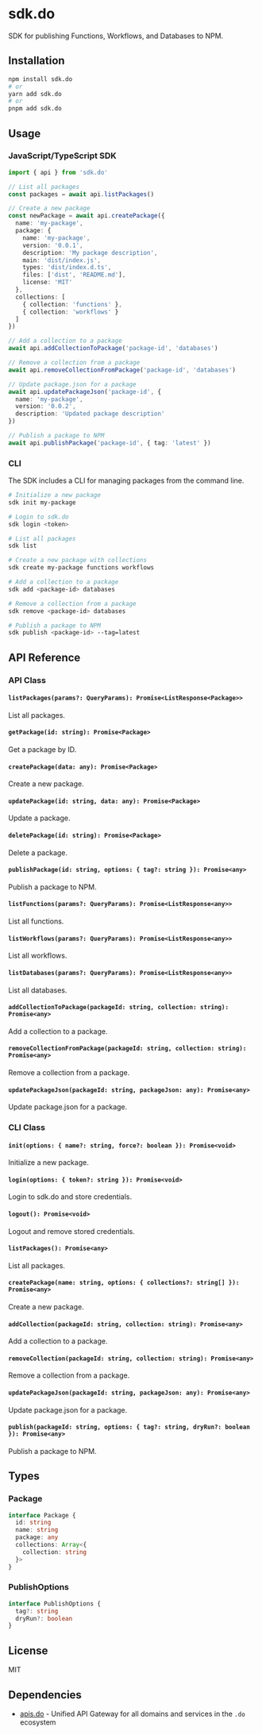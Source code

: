 # sdk.do

SDK for publishing Functions, Workflows, and Databases to NPM.

## Installation

```bash
npm install sdk.do
# or
yarn add sdk.do
# or
pnpm add sdk.do
```

## Usage

### JavaScript/TypeScript SDK

```typescript
import { api } from 'sdk.do'

// List all packages
const packages = await api.listPackages()

// Create a new package
const newPackage = await api.createPackage({
  name: 'my-package',
  package: {
    name: 'my-package',
    version: '0.0.1',
    description: 'My package description',
    main: 'dist/index.js',
    types: 'dist/index.d.ts',
    files: ['dist', 'README.md'],
    license: 'MIT'
  },
  collections: [
    { collection: 'functions' },
    { collection: 'workflows' }
  ]
})

// Add a collection to a package
await api.addCollectionToPackage('package-id', 'databases')

// Remove a collection from a package
await api.removeCollectionFromPackage('package-id', 'databases')

// Update package.json for a package
await api.updatePackageJson('package-id', {
  name: 'my-package',
  version: '0.0.2',
  description: 'Updated package description'
})

// Publish a package to NPM
await api.publishPackage('package-id', { tag: 'latest' })
```

### CLI

The SDK includes a CLI for managing packages from the command line.

```bash
# Initialize a new package
sdk init my-package

# Login to sdk.do
sdk login <token>

# List all packages
sdk list

# Create a new package with collections
sdk create my-package functions workflows

# Add a collection to a package
sdk add <package-id> databases

# Remove a collection from a package
sdk remove <package-id> databases

# Publish a package to NPM
sdk publish <package-id> --tag=latest
```

## API Reference

### API Class

#### `listPackages(params?: QueryParams): Promise<ListResponse<Package>>`

List all packages.

#### `getPackage(id: string): Promise<Package>`

Get a package by ID.

#### `createPackage(data: any): Promise<Package>`

Create a new package.

#### `updatePackage(id: string, data: any): Promise<Package>`

Update a package.

#### `deletePackage(id: string): Promise<Package>`

Delete a package.

#### `publishPackage(id: string, options: { tag?: string }): Promise<any>`

Publish a package to NPM.

#### `listFunctions(params?: QueryParams): Promise<ListResponse<any>>`

List all functions.

#### `listWorkflows(params?: QueryParams): Promise<ListResponse<any>>`

List all workflows.

#### `listDatabases(params?: QueryParams): Promise<ListResponse<any>>`

List all databases.

#### `addCollectionToPackage(packageId: string, collection: string): Promise<any>`

Add a collection to a package.

#### `removeCollectionFromPackage(packageId: string, collection: string): Promise<any>`

Remove a collection from a package.

#### `updatePackageJson(packageId: string, packageJson: any): Promise<any>`

Update package.json for a package.

### CLI Class

#### `init(options: { name?: string, force?: boolean }): Promise<void>`

Initialize a new package.

#### `login(options: { token?: string }): Promise<void>`

Login to sdk.do and store credentials.

#### `logout(): Promise<void>`

Logout and remove stored credentials.

#### `listPackages(): Promise<any>`

List all packages.

#### `createPackage(name: string, options: { collections?: string[] }): Promise<any>`

Create a new package.

#### `addCollection(packageId: string, collection: string): Promise<any>`

Add a collection to a package.

#### `removeCollection(packageId: string, collection: string): Promise<any>`

Remove a collection from a package.

#### `updatePackageJson(packageId: string, packageJson: any): Promise<any>`

Update package.json for a package.

#### `publish(packageId: string, options: { tag?: string, dryRun?: boolean }): Promise<any>`

Publish a package to NPM.

## Types

### Package

```typescript
interface Package {
  id: string
  name: string
  package: any
  collections: Array<{
    collection: string
  }>
}
```

### PublishOptions

```typescript
interface PublishOptions {
  tag?: string
  dryRun?: boolean
}
```

## License

MIT

## Dependencies

- [apis.do](https://www.npmjs.com/package/apis.do) - Unified API Gateway for all domains and services in the `.do` ecosystem
